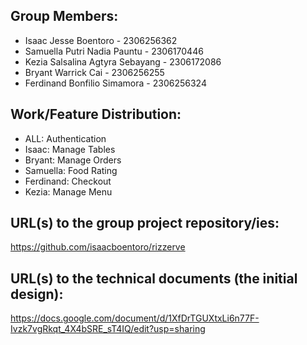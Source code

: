 ## Group Members:

- Isaac Jesse Boentoro - 2306256362
- Samuella Putri Nadia Pauntu - 2306170446
- Kezia Salsalina Agtyra Sebayang - 2306172086
- Bryant Warrick Cai - 2306256255
- Ferdinand Bonfilio Simamora - 2306256324


## Work/Feature Distribution:
- ALL: Authentication
- Isaac: Manage Tables
- Bryant: Manage Orders
- Samuella: Food Rating
- Ferdinand: Checkout
- Kezia: Manage Menu

## URL(s) to the group project repository/ies:

https://github.com/isaacboentoro/rizzerve

## URL(s) to the technical documents (the initial design):
https://docs.google.com/document/d/1XfDrTGUXtxLi6n77F-Ivzk7vgRkqt_4X4bSRE_sT4IQ/edit?usp=sharing
